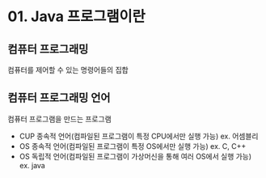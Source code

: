 # 01. Java 프로그램이란

## 컴퓨터 프로그래밍

컴퓨터를 제어할 수 있는 명령어들의 집합

## 컴퓨터 프로그래밍 언어

컴퓨터 프로그램을 만드는 프로그램

* CUP 종속적 언어\(컴파일된 프로그램이 특정 CPU에서만 실행 가능\) ex. 어셈블리
* OS 종속적 언어\(컴파일된 프로그램이 특정 OS에서만 실행 가능\) ex. C, C++
* OS 독립적 언어\(컴파일된 프로그램이 가상머신을 통해 여러 OS에서 실행 가능\) ex. java











